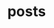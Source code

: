 ---
title: "posts"
description: "posts"
slug: "posts"
image: "hutomo-abrianto.jpg"
style:
    background: "#e4484d"
    color: "#fff"
---